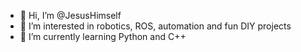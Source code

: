 - 👋 Hi, I’m @JesusHimself
- 👀 I’m interested in robotics, ROS, automation and fun DIY projects
- 🌱 I’m currently learning Python and C++

<!---
JesusHimself/JesusHimself is a ✨ special ✨ repository because its `README.md` (this file) appears on your GitHub profile.
You can click the Preview link to take a look at your changes.
--->
